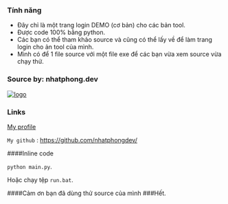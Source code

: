 ### Tính năng
- Đây chỉ là một trang login DEMO (cơ bản) cho các bản tool.
- Được code 100% bằng python.
- Các bạn có thể tham khảo source và cũng có thể lấy về để làm trang login cho ản tool của mình.
- Mình có để 1 file source với một file exe để các bạn vừa xem source vừa chạy thử.
### Source by: nhatphong.dev
[![logo](https://i.postimg.cc/XNyLXWBj/3aa4bb583806b902f877aba62cdb6826-1.webp "logo")](https://i.postimg.cc/XNyLXWBj/3aa4bb583806b902f877aba62cdb6826-1.webp "logo")

### Links


[My profile](http:nhatphong.is-a.dev)

`My github` : <https://github.com/nhatphongdev/>

####Inline code

`python main.py`.

Hoặc chạy tệp `run.bat`.

####Cảm ơn bạn đã dùng thử source của mình
###Hết.
